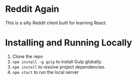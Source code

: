 # Reddit Again

This is a silly Reddit client built for learning React.

# Installing and Running Locally

1. Clone the repo
2. `npm install -g gulp` to install Gulp globally.
3. `npm install` to resolve project dependencies.
4. `npm start` to run the local server

